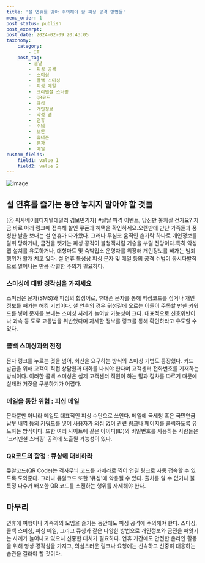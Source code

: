 ```yaml
---
title: '설 연휴를 맞아 주의해야 할 피싱 공격 방법들'
menu_order: 1
post_status: publish
post_excerpt: 
post_date: 2024-02-09 20:43:05
taxonomy:
    category:
        - IT
    post_tag:
        - 설날
        -  피싱 공격
        -  스미싱
        -  콜백 스미싱
        -  피싱 메일
        -  크리덴셜 스터핑
        -  QR코드
        -  큐싱
        -  개인정보
        -  악성 앱
        -  연휴
        -  주의
        -  보안
        -  휴대폰
        -  문자
        -  메일
custom_fields:
    field1: value 1
    field2: value 2
---
```


![Image](https://imgnews.pstatic.net/image/138/2024/02/09/0002166633_001_20240209095801290.png?type=w647)

## 설 연휴를 즐기는 동안 놓치지 말아야 할 것들
[ⓒ 픽사베이][디지털데일리 김보민기자] #설날 파격 이벤트, 당신만 놓치실 건가요? 지금 바로 아래 링크에 접속해 할인 쿠폰과 혜택을 확인하세요.오랜만에 만난 가족들과 풍성한 날을 보내는 설 연휴가 다가왔다. 그러나 무심코 움직인 손가락 하나로 개인정보를 탈취 당하거나, 금전을 뺏기는 피싱 공격이 불청객처럼 기승을 부릴 전망이다.특히 악성 앱 설치를 유도하거나, 대형마트 및 숙박업소 운영자를 위장해 개인정보를 빼가는 범죄 행위가 활개 치고 있다. 설 연휴 특성상 피싱 문자 및 메일 등의 공격 수법이 동시다발적으로 일어나는 만큼 각별한 주의가 필요하다.
### 스미싱에 대한 경각심을 가지세요
스미싱은 문자(SMS)와 피싱의 합성어로, 휴대폰 문자를 통해 악성코드를 심거나 개인정보를 빼가는 해킹 기법이다. 설 연휴의 경우 귀성길에 오르는 이들이 주목할 만한 키워드를 넣어 문자를 보내는 스미싱 사례가 늘어날 가능성이 크다. 대표적으로 신호위반이나 과속 등 도로 교통법을 위반했다며 자세한 정보를 링크를 통해 확인하라고 유도할 수 있다.
### 콜백 스미싱과의 전쟁
문자 링크를 누르는 것을 넘어, 회신을 요구하는 방식의 스미싱 기법도 등장했다. 카드 발급을 위해 고객이 직접 상담원과 대화를 나눠야 한다며 고객센터 전화번호를 기재하는 방식이다. 이러한 콜백 스미싱은 실제 고객센터 직원이 하는 말과 절차를 따르기 때문에 실제와 거짓을 구분하기가 어렵다.
### 메일을 통한 위협 : 피싱 메일
문자뿐만 아니라 메일도 대표적인 피싱 수단으로 쓰인다. 메일에 국세청 혹은 국민연금 납부 내역 등의 키워드를 넣어 사용자가 의심 없이 관련 링크나 페이지를 클릭하도록 유도하는 방식이다. 또한 여러 사이트에 같은 아이디(ID)와 비밀번호를 사용하는 사람들은 '크리덴셜 스터핑' 공격에 노출될 가능성이 있다.
### QR코드의 함정 : 큐싱에 대비하라
큐알코드(QR Code)는 격자무늬 코드를 카메라로 찍어 연결 링크로 자동 접속할 수 있도록 도와준다. 그러나 큐알코드 또한 '큐싱'에 악용될 수 있다. 출처를 알 수 없거나 불특정 다수가 배포한 QR 코드를 스캔하는 행위를 자제해야 한다.
## 마무리
연휴에 여행이나 가족과의 모임을 즐기는 동안에도 피싱 공격에 주의해야 한다. 스미싱, 콜백 스미싱, 피싱 메일, 그리고 큐싱과 같은 다양한 방법으로 개인정보와 금전을 빼앗기는 사례가 늘어나고 있으니 신중한 대처가 필요하다. 연휴 기간에도 안전한 온라인 활동을 위해 항상 경각심을 가지고, 의심스러운 링크나 요청에는 신속하고 신중히 대응하는 습관을 길러야 할 것이다.
